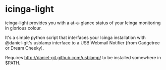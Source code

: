 icinga-light
============
icinga-light provides you with a at-a-glance status of your Icinga monitoring in glorious colour.

It's a simple python script that interfaces your Icinga installation with @daniel-git's usblamp interface to a USB Webmail Notifier (from Gadgetree or Dream Cheeky).

Requires http://daniel-git.github.com/usblamp/ to be installed somewhere in $PATH.
